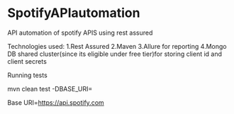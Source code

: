 # SpotifyAPIautomation

API automation of spotify APIS using rest assured

Technologies used:
1.Rest Assured
2.Maven
3.Allure for reporting
4.Mongo DB shared cluster(since its eligible under free tier)for storing client id and client secrets
 
 
 Running tests
 
 mvn clean test -DBASE_URI=<Your base URI>
 
 Base URI=https://api.spotify.com